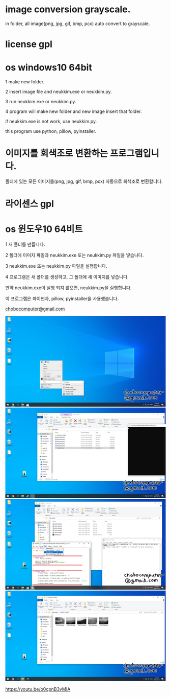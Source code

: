 # image conversion grayscale.
in folder, all image(png, jpg, gif, bmp, pcx) auto convert to grayscale.

# license gpl

# os windows10 64bit


1 make new folder. 

2 insert image file and neukkim.exe or neukkim.py.

3 run neukkim.exe or neukkim.py.

4 program will make new folder and new image insert that folder.



if neukkim.exe is not work, use neukkim.py.

this program use python, pillow, pyinstaller.





# 이미지를 회색조로 변환하는 프로그램입니다.
폴더에 있는 모든 이미지를(png, jpg, gif, bmp, pcx) 자동으로 회색조로 변환합니다.

# 라이센스 gpl

# os 윈도우10 64비트



1 새 폴더를 만듭니다.

2 폴더에 이미지 파일과 neukkim.exe 또는 neukkim.py 파일을 넣습니다.

3 neukkim.exe 또는 neukkim.py 파일을 실행합니다.

4 프로그램은 새 폴더를 생성하고, 그 폴더에 새 이미지를 넣습니다.



만약 neukkim.exe이 실행 되지 않으면, neukkim.py을 실행합니다.

이 프로그램은 파이썬과, pillow, pyinstaller을 사용했습니다.



chobocomputer@gmail.com



![](/image/_1.png)
![](/image/2-1.png)
![](/image/2-2.png)
![](/image/3.png)



https://youtu.be/o0cpnB3vMIA
